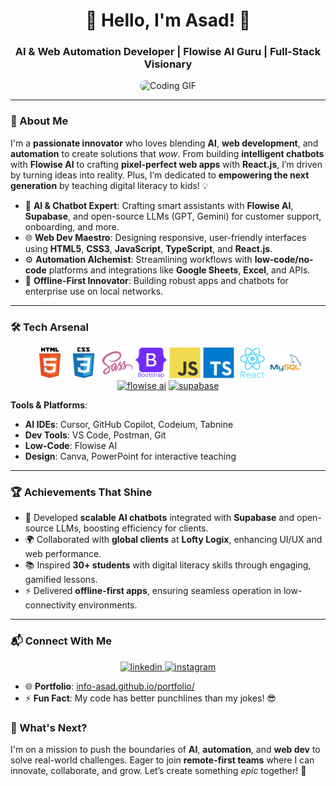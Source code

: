 <div align="center">
  <h1>👋 Hello, I'm Asad! 🚀</h1>
  <h3>AI & Web Automation Developer | Flowise AI Guru | Full-Stack Visionary</h3>
  <img src="https://media.giphy.com/media/v1.Y2lkPTc5MGI3NjExY3B3cW1wM2RscGxqYjF0eTB5Y3Q3c3R3ZmRrbzVpbGZiZmM5ZXZ4cCZlcD12MV9pbnRlcm5hbF9naWZfYnlfaWQmY3Q9Zw/3o7btPCcdN6YvO3w6I/giphy.gif" alt="Coding GIF" width="300" style="border-radius: 15px;" />
</div>
 
---

### 🌟 About Me

I'm a **passionate innovator** who loves blending **AI**, **web development**, and **automation** to create solutions that *wow*. From building **intelligent chatbots** with **Flowise AI** to crafting **pixel-perfect web apps** with **React.js**, I’m driven by turning ideas into reality. Plus, I’m dedicated to **empowering the next generation** by teaching digital literacy to kids! 💡

- 🧠 **AI & Chatbot Expert**: Crafting smart assistants with **Flowise AI**, **Supabase**, and open-source LLMs (GPT, Gemini) for customer support, onboarding, and more.
- 🌐 **Web Dev Maestro**: Designing responsive, user-friendly interfaces using **HTML5**, **CSS3**, **JavaScript**, **TypeScript**, and **React.js**.
- ⚙️ **Automation Alchemist**: Streamlining workflows with **low-code/no-code** platforms and integrations like **Google Sheets**, **Excel**, and APIs.
- 📴 **Offline-First Innovator**: Building robust apps and chatbots for enterprise use on local networks.


---

### 🛠️ Tech Arsenal

<div align="center">
  <a href="https://www.w3.org/html/" target="_blank"><img src="https://raw.githubusercontent.com/devicons/devicon/master/icons/html5/html5-original-wordmark.svg" alt="html5" width="50" height="50"/></a>
  <a href="https://www.w3schools.com/css/" target="_blank"><img src="https://raw.githubusercontent.com/devicons/devicon/master/icons/css3/css3-original-wordmark.svg" alt="css3" width="50" height="50"/></a>
  <a href="https://sass-lang.com" target="_blank"><img src="https://raw.githubusercontent.com/devicons/devicon/master/icons/sass/sass-original.svg" alt="sass" width="50" height="50"/></a>
  <a href="https://getbootstrap.com" target="_blank"><img src="https://raw.githubusercontent.com/devicons/devicon/master/icons/bootstrap/bootstrap-plain-wordmark.svg" alt="bootstrap" width="50" height="50"/></a>
  <a href="https://developer.mozilla.org/en-US/docs/Web/JavaScript" target="_blank"><img src="https://raw.githubusercontent.com/devicons/devicon/master/icons/javascript/javascript-original.svg" alt="javascript" width="50" height="50"/></a>
  <a href="https://www.typescriptlang.org/" target="_blank"><img src="https://raw.githubusercontent.com/devicons/devicon/master/icons/typescript/typescript-original.svg" alt="typescript" width="50" height="50"/></a>
  <a href="https://reactjs.org/" target="_blank"><img src="https://raw.githubusercontent.com/devicons/devicon/master/icons/react/react-original-wordmark.svg" alt="react" width="50" height="50"/></a>
  <a href="https://www.mysql.com/" target="_blank"><img src="https://raw.githubusercontent.com/devicons/devicon/master/icons/mysql/mysql-original-wordmark.svg" alt="mysql" width="50" height="50"/></a>
  <a href="https://flowiseai.com/" target="_blank"><img src="https://avatars.githubusercontent.com/u/131965490?s=200&v=4" alt="flowise ai" width="50" height="50"/></a>
  <a href="https://supabase.com/" target="_blank"><img src="https://seeklogo.com/images/S/supabase-logo-DCC676FFE2-seeklogo.com.png" alt="supabase" width="50" height="50"/></a>
</div>

**Tools & Platforms**:
- **AI IDEs**: Cursor, GitHub Copilot, Codeium, Tabnine
- **Dev Tools**: VS Code, Postman, Git
- **Low-Code**: Flowise AI
- **Design**: Canva, PowerPoint for interactive teaching

---

### 🏆 Achievements That Shine

- 🚀 Developed **scalable AI chatbots** integrated with **Supabase** and open-source LLMs, boosting efficiency for clients.
- 🌍 Collaborated with **global clients** at **Lofty Logix**, enhancing UI/UX and web performance.
- 📚 Inspired **30+ students** with digital literacy skills through engaging, gamified lessons.
- ⚡ Delivered **offline-first apps**, ensuring seamless operation in low-connectivity environments.

---

### 📬 Connect With Me

<div align="center">
  <a href="https://www.linkedin.com/in/a-s-a-d/" target="_blank">
    <img src="https://raw.githubusercontent.com/rahuldkjain/github-profile-readme-generator/master/src/images/icons/Social/linked-in-alt.svg" alt="linkedin" height="30" width="40" />
  </a>
  <a href="https://instagram.com/okiee._.asad" target="_blank">
    <img src="https://raw.githubusercontent.com/rahuldkjain/github-profile-readme-generator/master/src/images/icons/Social/instagram.svg" alt="instagram" height="30" width="40" />
  </a>
</div>


- 🌐 **Portfolio**: [info-asad.github.io/portfolio/](https://info-asad.github.io/portfolio/)
- ⚡ **Fun Fact**: My code has better punchlines than my jokes! 😎


### 💭 What's Next?

I'm on a mission to push the boundaries of **AI**, **automation**, and **web dev** to solve real-world challenges. Eager to join **remote-first teams** where I can innovate, collaborate, and grow. Let’s create something *epic* together! 🌟


